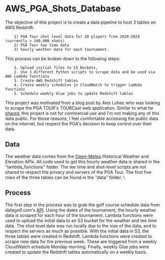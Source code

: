 # AWS_PGA_Shots_Database

The objective of this project is to create a data pipeline to host 3 tables on AWS Redshift:

        1) PGA Tour shot level data for 20 players from 2020-2024 (currently > 340,000 shots)
        2) PGA Tour tee time data
        3) hourly weather data for each tournament.


This process can be broken down to the following steps: 

        1. Upload initial files to S3 Buckets,
        2. Use 3 different Python scripts to scrape data and be used via AWS Lambda functions
        3. Create AWS Redshift tables
        4. Create weekly schedules in CloudWatch to trigger Lambda functions
        5. Schedule weekly Glue jobs to update Redshift tables

This project was motivated from a blog post by Alex Lohec who was looking to scrape the PGA TOUR's TOURCast web application. Similar to what he [shared](https://alexlohec.com/posts/2021-04-14-scrape/), this project is not for commercial use and I'm not making any of this data public. For those reasons, I feel comfortable accessing the public data on the internet, but respect the PGA's decision to keep control over their data. 

## Data
The weather data comes from the [Open-Meteo](https://open-meteo.com/) Historical Weather and Elevation APIs. All code used to get this hourly weather data is shared in the "lambda_functions" folder. The tee time and shot-level scripts are not shared to respect the privacy and servers of the PGA Tour. The first five rows of the three tables can be found in the "data" folder. \

## Process
The first step in the process was to grab the golf course schedule data from datagolf.com's [API](https://datagolf.com/api-access). Using the dates of the tournament, the hourly weather data is scraped for each hour of the tournament. Lambda functions were used to upload the initial data to an S3 bucket for the weather and tee time data. The shot level data was run locally due to the size of the data, and to respect the servers as much as possible. With the initial data in S3, the three tables were created in Redshift. Lambda functions were created to scrape new data for the previous week. These are triggered from a weekly CloudWatch schedule Monday morning. Finally, weekly Glue jobs were created to update the Redshift tables automatically on a weekly basis. 

